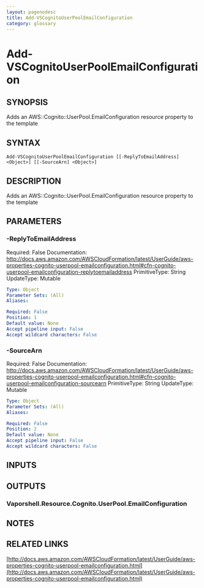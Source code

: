 ```yaml
---
layout: pagenodesc
title: Add-VSCognitoUserPoolEmailConfiguration
category: glossary
---
```


# Add-VSCognitoUserPoolEmailConfiguration

## SYNOPSIS
Adds an AWS::Cognito::UserPool.EmailConfiguration resource property to the template

## SYNTAX

```
Add-VSCognitoUserPoolEmailConfiguration [[-ReplyToEmailAddress] <Object>] [[-SourceArn] <Object>]
```

## DESCRIPTION
Adds an AWS::Cognito::UserPool.EmailConfiguration resource property to the template

## PARAMETERS

### -ReplyToEmailAddress
Required: False
Documentation: http://docs.aws.amazon.com/AWSCloudFormation/latest/UserGuide/aws-properties-cognito-userpool-emailconfiguration.html#cfn-cognito-userpool-emailconfiguration-replytoemailaddress
PrimitiveType: String
UpdateType: Mutable

```yaml
Type: Object
Parameter Sets: (All)
Aliases: 

Required: False
Position: 1
Default value: None
Accept pipeline input: False
Accept wildcard characters: False
```

### -SourceArn
Required: False
Documentation: http://docs.aws.amazon.com/AWSCloudFormation/latest/UserGuide/aws-properties-cognito-userpool-emailconfiguration.html#cfn-cognito-userpool-emailconfiguration-sourcearn
PrimitiveType: String
UpdateType: Mutable

```yaml
Type: Object
Parameter Sets: (All)
Aliases: 

Required: False
Position: 2
Default value: None
Accept pipeline input: False
Accept wildcard characters: False
```

## INPUTS

## OUTPUTS

### Vaporshell.Resource.Cognito.UserPool.EmailConfiguration

## NOTES

## RELATED LINKS

[http://docs.aws.amazon.com/AWSCloudFormation/latest/UserGuide/aws-properties-cognito-userpool-emailconfiguration.html](http://docs.aws.amazon.com/AWSCloudFormation/latest/UserGuide/aws-properties-cognito-userpool-emailconfiguration.html)

